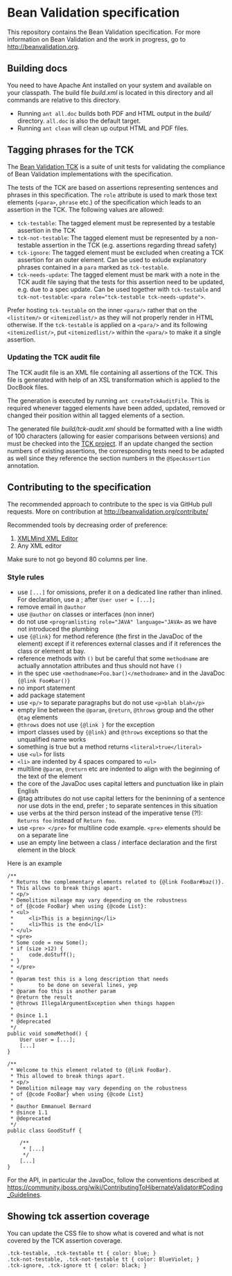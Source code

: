 # Bean Validation specification

This repository contains the Bean Validation specification. 
For more information on Bean Validation and the work in progress,
go to <http://beanvalidation.org>.

## Building docs

You need to have Apache Ant installed on your system and available on your classpath. The build
file _build.xml_ is located in this directory and all commands are relative to this directory.

* Running `ant all.doc` builds both PDF and HTML output in the _build/_ directory. `all.doc` is
also the default target.
* Running `ant clean` will clean up output HTML and PDF files.

## Tagging phrases for the TCK

The [Bean Validation TCK](https://github.com/beanvalidation/beanvalidation-tck) is a suite of unit
tests for validating the compliance of Bean Validation implementations with the specification.

The tests of the TCK are based on assertions representing sentences and phrases in this
specification. The `role` attribute is used to mark those text elements (`<para>`, `phrase` etc.)
of the specification which leads to an assertion in the TCK. The following values are allowed:

* `tck-testable`: The tagged element must be represented by a testable assertion in the TCK
* `tck-not-testable`: The tagged element must be represented by a non-testable assertion in the
TCK (e.g. assertions regarding thread safety)
* `tck-ignore`: The tagged element must be excluded when creating a TCK assertion for an outer
element. Can be used to exlude explanatory phrases contained in a `para` marked as `tck-testable`.
* `tck-needs-update`: The tagged element must be mark with a note in the TCK audit file saying
that the tests for this assertion need to be updated, e.g. due to a spec update. Can be used
together with `tck-testable` and `tck-not-testable`: `<para role="tck-testable tck-needs-update">`.

Prefer hosting `tck-testable` on the inner `<para/>` rather that on the `<listitem/>` or `<itemizedlist/>`
as they will not properly render in HTML otherwise. If the `tck-testable` is applied on a `<para/>` and
its following `<itemizedlist/>`, put `<itemizedlist/>` within the `<para/>` to make it a single
assertion.

### Updating the TCK audit file

The TCK audit file is an XML file containing all assertions of the TCK. This file is generated with
help of an XSL transformation which is applied to the DocBook files.

The generation is executed by running `ant createTckAuditFile`. This is required whenever tagged
elements have been added, updated, removed or changed their position within all tagged elements of
a section.

The generated file _build/tck-audit.xml_ should be formatted with a line width of 100 characters
(allowing for easier comparisons between versions) and must be checked into the
[TCK project](https://github.com/beanvalidation/beanvalidation-tck/blob/master/tests/src/main/resources/tck-audit.xml).
If an update changed the section numbers of existing assertions, the corresponding tests need to be
adapted as well since they reference the section numbers in the `@SpecAssertion` annotation.

## Contributing to the specification

The recommended approach to contribute to the spec is via GitHub pull requests. 
More on contribution at <http://beanvalidation.org/contribute/>

Recommended tools by decreasing order of preference:

1. [XMLMind XML Editor](http://www.xmlmind.com/xmleditor/)
2. Any XML editor

Make sure to not go beyond 80 columns per line.

### Style rules

- use `[...]` for omissions, prefer it on a dedicated line rather than inlined. For declaration, use a ; after `User user = [...];`
- remove email in `@author`
- use `@author` on classes or interfaces (non inner)
- do not use `<programlisting role="JAVA" language="JAVA>` as we have not introduced the plumbing
- use `{@link}` for method reference (the first in the JavaDoc of the element) except if it references external classes and if it references the class or element at bay.
- reference methods with `()` but be careful that some `methodname` are actually annotation attributes and thus should not have `()`
- in the spec use `<methodname>Foo.bar()</methodname>` and in the JavaDoc `{@link Foo#bar()}`
- no import statement
- add package statement
- use `<p/>` to separate paragraphs but do not use `<p>blah blah</p>`
- empty line between the `@param`, `@return`, `@throws` group and the other `@tag` elements
- `@throws` does not use `{@link }` for the exception
- import classes used by `{@link}` and `@throws` exceptions so that the unqualified name works
- something is true but a method returns `<literal>true</literal>`
- use `<ul>` for lists
- `<li>` are indented by 4 spaces compared to `<ul>`
- multiline `@param`, `@return` etc are indented to align with the beginning of the text of the element
- the core of the JavaDoc uses capital letters and punctuation like in plain English
- @tag attributes do not use capital letters for the beninning of a sentence nor use dots in the end, prefer ; to separate sentences in this situation
- use verbs at the third person instead of the imperative tense (?!): `Returns foo` instead of `Return foo`.
- use `<pre> </pre>` for multiline code example. `<pre>` elements should be on a separate line
- use an empty line between a class / interface declaration and the first element in the block

Here is an example

    /**
     * Returns the complementary elements related to {@link FooBar#baz()}.
     * This allows to break things apart.
     * <p/>
     * Demolition mileage may vary depending on the robustness
     * of {@code FooBar} when using {@code List}:
     * <ul>
     *     <li>This is a beginning</li>
     *     <li>This is the end</li>
     * </ul>
     * <pre>
     * Some code = new Some();
     * if (size >12) {
     *     code.doStuff();
     * }
     * </pre>
     *
     * @param test this is a long description that needs
     *        to be done on several lines, yep
     * @param foo this is another param
     * @return the result
     * @throws IllegalArgumentException when things happen
     *
     * @since 1.1
     * @deprecated
     */
    public void someMethod() {
        User user = [...];
        [...]
    }

    /**
     * Welcome to this element related to {@link FooBar}.
     * This allowed to break things apart.
     * <p/>
     * Demolition mileage may vary depending on the robustness
     * of {@code FooBar} when using {@code List}
     *
     * @author Emmanuel Bernard
     * @since 1.1
     * @deprecated
     */
    public class GoodStuff {

        /**
         * [...]
         */
        [...]
    }


For the API, in particular the JavaDoc, follow the conventions described at
<https://community.jboss.org/wiki/ContributingToHibernateValidator#Coding_Guidelines>.

## Showing tck assertion coverage

You can update the CSS file to show what is covered and what is not covered by
the TCK assertion coverage.

    .tck-testable, .tck-testable tt { color: blue; }
    .tck-not-testable, .tck-not-testable tt { color: BlueViolet; }
    .tck-ignore, .tck-ignore tt { color: black; }

